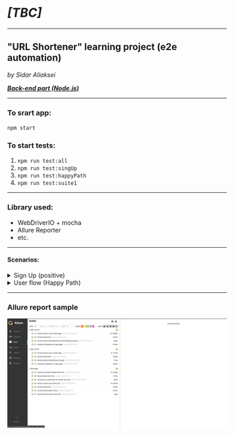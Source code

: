 # _[TBC]_

---

## "URL Shortener" learning project (e2e automation)

_by Sidar Aliaksei_

**_[Back-end part (Node.js)](https://github.com/aliakseisidar/URLShortener_server)_**

---

### To srart app:

```
npm start
```

### To start tests:

1. `npm run test:all`
2. `npm run test:singUp`
3. `npm run test:happyPath`
4. `npm run test:suite1`

---

### Library used:

- WebDriverIO + mocha
- Allure Reporter
- etc.

---

#### Scenarios:

<details>
  <summary>Sign Up (positive)</summary>

### Before:

1. no

### Steps:

1. Open Login page.
2. Fill Sign Uo form.
3. Click Sing Up.

### After:

1. Delete a user.

## </details>

<details>
  <summary>User flow (Happy Path)</summary>
  
### Before:

1. no

### Steps:

1. Open LogIn page.
2. Fill LogIn form.
3. Click LogIn.
4. Short any valid URL.
5. Delete the URL.

### After:

1. Delete a URL.
</details>

---

### Allure report sample

![Allure Report](./allure_report.PNG)
